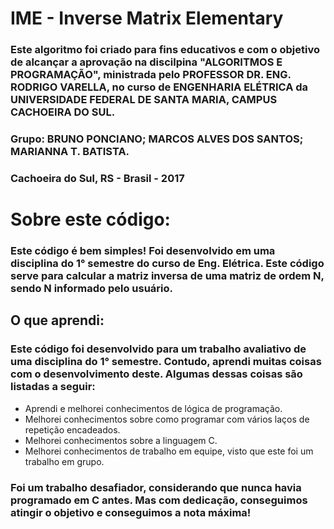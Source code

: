 # **IME - Inverse Matrix Elementary**

### Este algoritmo foi criado para fins educativos e com o objetivo de alcançar a aprovação na discilpina "ALGORITMOS E PROGRAMAÇÃO", ministrada pelo PROFESSOR DR. ENG. RODRIGO VARELLA, no curso de ENGENHARIA ELÉTRICA da UNIVERSIDADE FEDERAL DE SANTA MARIA, CAMPUS CACHOEIRA DO SUL.

### Grupo: BRUNO PONCIANO; MARCOS ALVES DOS SANTOS; MARIANNA T. BATISTA.

### Cachoeira do Sul, RS - Brasil - 2017

# Sobre este código: 

### Este código é bem simples! Foi desenvolvido em uma disciplina do 1° semestre do curso de Eng. Elétrica. Este código serve para calcular a matriz inversa de uma matriz de ordem N, sendo N informado pelo usuário. 

## O que aprendi: 

### Este código foi desenvolvido para um trabalho avaliativo de uma disciplina do 1° semestre. Contudo, aprendi muitas coisas com o desenvolvimento deste. Algumas dessas coisas são listadas a seguir: 

- Aprendi e melhorei conhecimentos de lógica de programação. 
- Melhorei conhecimentos sobre como programar com vários laços de repetição encadeados. 
- Melhorei conhecimentos sobre a linguagem C. 
- Melhorei conhecimentos de trabalho em equipe, visto que este foi um trabalho em grupo. 

### Foi um trabalho desafiador, considerando que nunca havia programado em C antes. Mas com dedicação, conseguimos atingir o objetivo e conseguimos a nota máxima! 
